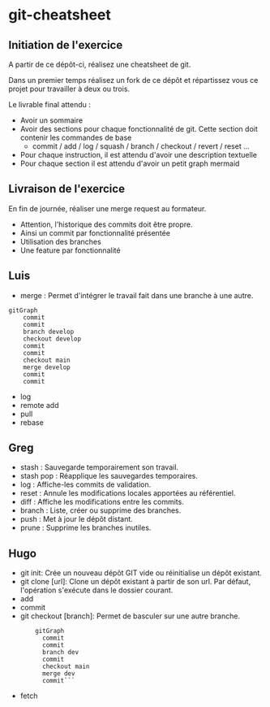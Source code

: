 # git-cheatsheet

## Initiation de l'exercice

A partir de ce dépôt-ci, réalisez une cheatsheet de git. 

Dans un premier temps réalisez un fork de ce dépôt et répartissez vous ce projet pour travailler à deux ou trois. 

Le livrable final attendu :
- Avoir un sommaire
- Avoir des sections pour chaque fonctionnalité de git. Cette section doit contenir les commandes de base 
	- commit / add / log / squash / branch / checkout / revert / reset ...
- Pour chaque instruction, il est attendu d'avoir une description textuelle
- Pour chaque section il est attendu d'avoir un petit graph mermaid

## Livraison de l'exercice

En fin de journée, réaliser une merge request au formateur. 
  - Attention, l'historique des commits doit être propre. 
  - Ainsi un commit par fonctionnalité présentée
  - Utilisation des branches
  - Une feature par fonctionnalité



## Luis

- merge : Permet d'intégrer le travail fait dans une branche à une autre.
```mermaid
gitGraph
    commit
    commit
    branch develop
    checkout develop
    commit
    commit
    checkout main
    merge develop
    commit
    commit
```
- log
- remote add
- pull
- rebase



## Greg

- stash : Sauvegarde temporairement son travail.
- stash pop : Réapplique les sauvegardes temporaires.
- log : Affiche-les commits de validation.
- reset : Annule les modifications locales apportées au référentiel.
- diff : Affiche les modifications entre les commits.
- branch : Liste, créer ou supprime des branches.
- push : Met à jour le dépôt distant.
- prune : Supprime les branches inutiles.


## Hugo

- git init: Crée un nouveau dépôt GIT vide ou réinitialise un dépôt existant.
- git clone [url]: Clone un dépôt existant à partir de son url. Par défaut, l'opération s'exécute dans le dossier courant.
- add
- commit
- git checkout [branch]: Permet de basculer sur une autre branche.
  ```mermaid
      gitGraph
        commit
        commit
        branch dev
        commit
        checkout main
        merge dev
        commit```
- fetch
